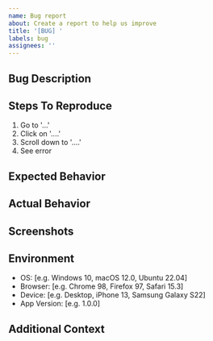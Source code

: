 ```yaml
---
name: Bug report
about: Create a report to help us improve
title: '[BUG] '
labels: bug
assignees: ''
---
```


## Bug Description
<!-- A clear and concise description of what the bug is -->

## Steps To Reproduce
1. Go to '...'
2. Click on '....'
3. Scroll down to '....'
4. See error

## Expected Behavior
<!-- A clear and concise description of what you expected to happen -->

## Actual Behavior
<!-- Describe what actually happened instead of the expected behavior -->

## Screenshots
<!-- If applicable, add screenshots to help explain your problem -->

## Environment
- OS: [e.g. Windows 10, macOS 12.0, Ubuntu 22.04]
- Browser: [e.g. Chrome 98, Firefox 97, Safari 15.3]
- Device: [e.g. Desktop, iPhone 13, Samsung Galaxy S22]
- App Version: [e.g. 1.0.0]

## Additional Context
<!-- Add any other context about the problem here -->